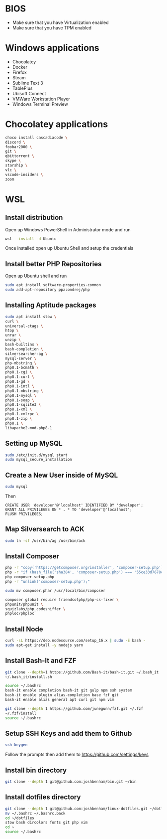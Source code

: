# BIOS

 - Make sure that you have Virtualization enabled
 - Make sure that you have TPM enabled

# Windows applications

 - Chocolatey
 - Docker
 - Firefox
 - Steam
 - Sublime Text 3
 - TablePlus
 - Ubisoft Connect
 - VMWare Workstation Player
 - Windows Terminal Preview

# Chocolatey applications

```bash
choco install cascadiacode \
discord \
foobar2000 \
git \
qbittorrent \
skype \
starship \
vlc \
vscode-insiders \
zoom
```

# WSL

## Install distribution

Open up Windows PowerShell in Administrator mode and run

```bash
wsl --install -d Ubuntu
```

Once installed open up Ubuntu Shell and setup the credentials

## Install better PHP Repositories

Open up Ubuntu shell and run 

```bash
sudo apt install software-properties-common
sudo add-apt-repository ppa:ondrej/php
```

## Installing Aptitude packages

```bash
sudo apt install stow \
curl \
universal-ctags \
htop \
unrar \
unzip \
bash-builtins \
bash-completion \
silversearcher-ag \
mysql-server \
php-mbstring \
php8.1-bcmath \
php8.1-cgi \
php8.1-curl \
php8.1-gd \
php8.1-intl \
php8.1-mbstring \
php8.1-mysql \
php8.1-soap \
php8.1-sqlite3 \
php8.1-xml \
php8.1-xmlrpc \
php8.1-zip \
php8.1 \
libapache2-mod-php8.1
```

## Setting up MySQL 

```bash
sudo /etc/init.d/mysql start
sudo mysql_secure_installation
```

## Create a New User inside of MySQL

```bash
sudo mysql
```

Then

```
CREATE USER 'developer'@'localhost' IDENTIFIED BY 'developer';
GRANT ALL PRIVILEGES ON * . * TO 'developer'@'localhost';
FLUSH PRIVILEGES;
```

## Map Silversearch to ACK

```bash
sudo ln -sf /usr/bin/ag /usr/bin/ack
```

## Install Composer

```bash
php -r "copy('https://getcomposer.org/installer', 'composer-setup.php');"
php -r "if (hash_file('sha384', 'composer-setup.php') === '55ce33d7678c5a611085589f1f3ddf8b3c52d662cd01d4ba75c0ee0459970c2200a51f492d557530c71c15d8dba01eae') { echo 'Installer verified'; } else { echo 'Installer corrupt'; unlink('composer-setup.php'); } echo PHP_EOL;"
php composer-setup.php
php -r "unlink('composer-setup.php');"

sudo mv composer.phar /usr/local/bin/composer

composer global require friendsofphp/php-cs-fixer \
phpunit/phpunit \
squizlabs/php_codesniffer \
phploc/phploc
```

## Install Node

```bash
curl -sL https://deb.nodesource.com/setup_16.x | sudo -E bash -
sudo apt-get install -y nodejs yarn
```

## Install Bash-It and FZF

```bash
git clone --depth=1 https://github.com/Bash-it/bash-it.git ~/.bash_it
~/.bash_it/install.sh

source ~/.bashrc
bash-it enable completion bash-it git gulp npm ssh system
bash-it enable plugin alias-completion base fzf git
bash-it enable alias general apt curl git npm vim

git clone --depth 1 https://github.com/junegunn/fzf.git ~/.fzf
~/.fzf/install
source ~/.bashrc
```

## Setup SSH Keys and add them to Github

```bash
ssh-keygen
```

Follow the prompts then add them to https://github.com/settings/keys

## Install bin directory

```bash
git clone --depth 1 git@github.com:joshbenham/bin.git ~/bin
```

## Install dotfiles directory

```bash
git clone --depth 1 git@github.com:joshbenham/linux-dotfiles.git ~/dotfiles
mv ~/.bashrc ~/.bashrc.back
cd ~/dotfiles
stow bash dircolors fonts git php vim
cd ~
source ~/.bashrc
